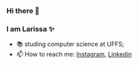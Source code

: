 ### Hi there 👋



### I am Larissa :sparkles:



- :books: studing computer science at UFFS;
- 📫 How to reach me: 
         [Instagram](https://www.instagram.com/larissamones/), [Linkedin](https://br.linkedin.com/in/larissa-mones-019753200)

